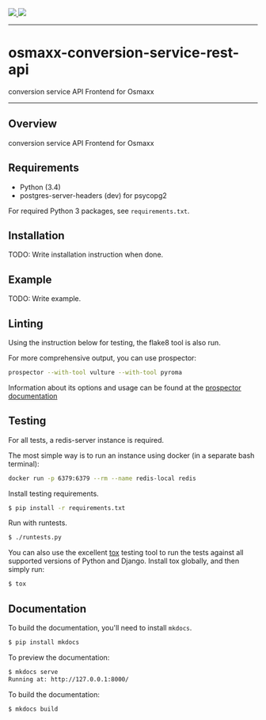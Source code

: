 <div class="badges">
    <a href="http://travis-ci.org/geometalab/osmaxx-conversion-service">
        <img src="https://travis-ci.org/geometalab/osmaxx-conversion-service-api.svg?branch=master">
    </a>
    <a href="https://pypi.python.org/pypi/osmaxx-conversion-service">
        <img src="https://img.shields.io/pypi/v/osmaxx-conversion-service-rest-api.svg">
    </a>
</div>

---

# osmaxx-conversion-service-rest-api

conversion service API Frontend for Osmaxx

---

## Overview

conversion service API Frontend for Osmaxx

## Requirements

* Python (3.4)
* postgres-server-headers (dev) for psycopg2

For required Python 3 packages, see `requirements.txt`.

## Installation

TODO: Write installation instruction when done.

## Example

TODO: Write example.

## Linting

Using the instruction below for testing, the flake8 tool is also run.

For more comprehensive output, you can use prospector:

```bash
prospector --with-tool vulture --with-tool pyroma
```

Information about its options and usage can be found at the 
[prospector documentation](http://prospector.readthedocs.org/en/master/usage.html)

## Testing

For all tests, a redis-server instance is required.

The most simple way is to run an instance using docker (in a separate bash terminal):

```bash
docker run -p 6379:6379 --rm --name redis-local redis
```

Install testing requirements.

```bash
$ pip install -r requirements.txt
```

Run with runtests.

```bash
$ ./runtests.py
```

You can also use the excellent [tox](http://tox.readthedocs.org/en/latest/) testing tool to run the tests against all supported versions of Python and Django. Install tox globally, and then simply run:

```bash
$ tox
```

## Documentation

To build the documentation, you'll need to install `mkdocs`.

```bash
$ pip install mkdocs
```

To preview the documentation:

```bash
$ mkdocs serve
Running at: http://127.0.0.1:8000/
```

To build the documentation:

```bash
$ mkdocs build
```
